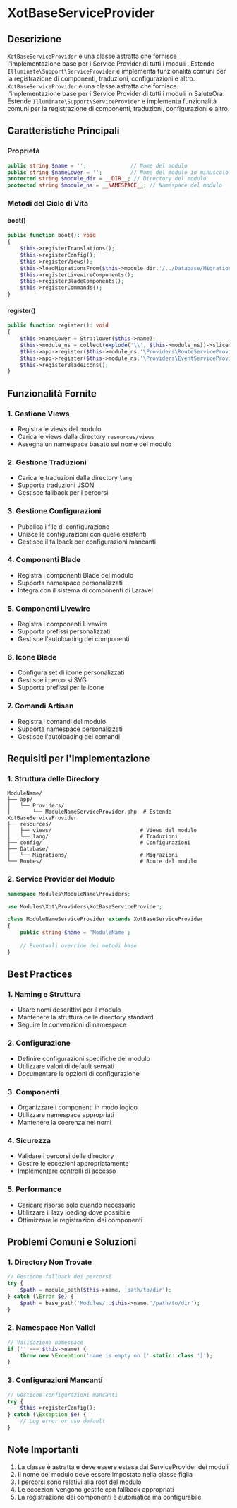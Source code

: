 # XotBaseServiceProvider

## Descrizione
`XotBaseServiceProvider` è una classe astratta che fornisce l'implementazione base per i Service Provider di tutti i moduli . Estende `Illuminate\Support\ServiceProvider` e implementa funzionalità comuni per la registrazione di componenti, traduzioni, configurazioni e altro.
`XotBaseServiceProvider` è una classe astratta che fornisce l'implementazione base per i Service Provider di tutti i moduli in SaluteOra. Estende `Illuminate\Support\ServiceProvider` e implementa funzionalità comuni per la registrazione di componenti, traduzioni, configurazioni e altro.

## Caratteristiche Principali

### Proprietà
```php
public string $name = '';              // Nome del modulo
public string $nameLower = '';         // Nome del modulo in minuscolo
protected string $module_dir = __DIR__; // Directory del modulo
protected string $module_ns = __NAMESPACE__; // Namespace del modulo
```

### Metodi del Ciclo di Vita

#### boot()
```php
public function boot(): void
{
    $this->registerTranslations();
    $this->registerConfig();
    $this->registerViews();
    $this->loadMigrationsFrom($this->module_dir.'/../Database/Migrations');
    $this->registerLivewireComponents();
    $this->registerBladeComponents();
    $this->registerCommands();
}
```

#### register()
```php
public function register(): void
{
    $this->nameLower = Str::lower($this->name);
    $this->module_ns = collect(explode('\\', $this->module_ns))->slice(0, -1)->implode('\\');
    $this->app->register($this->module_ns.'\Providers\RouteServiceProvider');
    $this->app->register($this->module_ns.'\Providers\EventServiceProvider');
    $this->registerBladeIcons();
}
```

## Funzionalità Fornite

### 1. Gestione Views
- Registra le views del modulo
- Carica le views dalla directory `resources/views`
- Assegna un namespace basato sul nome del modulo

### 2. Gestione Traduzioni
- Carica le traduzioni dalla directory `lang`
- Supporta traduzioni JSON
- Gestisce fallback per i percorsi

### 3. Gestione Configurazioni
- Pubblica i file di configurazione
- Unisce le configurazioni con quelle esistenti
- Gestisce il fallback per configurazioni mancanti

### 4. Componenti Blade
- Registra i componenti Blade del modulo
- Supporta namespace personalizzati
- Integra con il sistema di componenti di Laravel

### 5. Componenti Livewire
- Registra i componenti Livewire
- Supporta prefissi personalizzati
- Gestisce l'autoloading dei componenti

### 6. Icone Blade
- Configura set di icone personalizzati
- Gestisce i percorsi SVG
- Supporta prefissi per le icone

### 7. Comandi Artisan
- Registra i comandi del modulo
- Supporta namespace personalizzati
- Gestisce l'autoloading dei comandi

## Requisiti per l'Implementazione

### 1. Struttura delle Directory
```
ModuleName/
├── app/
│   └── Providers/
│       └── ModuleNameServiceProvider.php  # Estende XotBaseServiceProvider
├── resources/
│   ├── views/                            # Views del modulo
│   └── lang/                             # Traduzioni
├── config/                               # Configurazioni
├── Database/
│   └── Migrations/                       # Migrazioni
└── Routes/                               # Route del modulo
```

### 2. Service Provider del Modulo
```php
namespace Modules\ModuleName\Providers;

use Modules\Xot\Providers\XotBaseServiceProvider;

class ModuleNameServiceProvider extends XotBaseServiceProvider
{
    public string $name = 'ModuleName';
    
    // Eventuali override dei metodi base
}
```

## Best Practices

### 1. Naming e Struttura
- Usare nomi descrittivi per il modulo
- Mantenere la struttura delle directory standard
- Seguire le convenzioni di namespace

### 2. Configurazione
- Definire configurazioni specifiche del modulo
- Utilizzare valori di default sensati
- Documentare le opzioni di configurazione

### 3. Componenti
- Organizzare i componenti in modo logico
- Utilizzare namespace appropriati
- Mantenere la coerenza nei nomi

### 4. Sicurezza
- Validare i percorsi delle directory
- Gestire le eccezioni appropriatamente
- Implementare controlli di accesso

### 5. Performance
- Caricare risorse solo quando necessario
- Utilizzare il lazy loading dove possibile
- Ottimizzare le registrazioni dei componenti

## Problemi Comuni e Soluzioni

### 1. Directory Non Trovate
```php
// Gestione fallback dei percorsi
try {
    $path = module_path($this->name, 'path/to/dir');
} catch (\Error $e) {
    $path = base_path('Modules/'.$this->name.'/path/to/dir');
}
```

### 2. Namespace Non Validi
```php
// Validazione namespace
if ('' === $this->name) {
    throw new \Exception('name is empty on ['.static::class.']');
}
```

### 3. Configurazioni Mancanti
```php
// Gestione configurazioni mancanti
try {
    $this->registerConfig();
} catch (\Exception $e) {
    // Log error or use default
}
```

## Note Importanti
1. La classe è astratta e deve essere estesa dai ServiceProvider dei moduli
2. Il nome del modulo deve essere impostato nella classe figlia
3. I percorsi sono relativi alla root del modulo
4. Le eccezioni vengono gestite con fallback appropriati
5. La registrazione dei componenti è automatica ma configurabile 